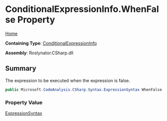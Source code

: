 # ConditionalExpressionInfo\.WhenFalse Property

[Home](../../../../../README.md)

**Containing Type**: [ConditionalExpressionInfo](../README.md)

**Assembly**: Roslynator\.CSharp\.dll

## Summary

The expression to be executed when the expression is false\.

```csharp
public Microsoft.CodeAnalysis.CSharp.Syntax.ExpressionSyntax WhenFalse { get; }
```

### Property Value

[ExpressionSyntax](https://docs.microsoft.com/en-us/dotnet/api/microsoft.codeanalysis.csharp.syntax.expressionsyntax)

